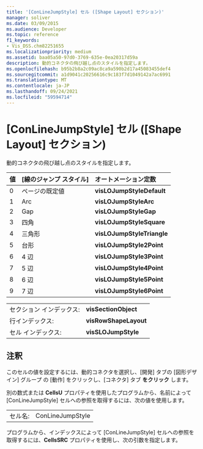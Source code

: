 ```yaml
---
title: '[ConLineJumpStyle] セル ([Shape Layout] セクション)'
manager: soliver
ms.date: 03/09/2015
ms.audience: Developer
ms.topic: reference
f1_keywords:
- Vis_DSS.chm82251655
ms.localizationpriority: medium
ms.assetid: baa05a50-97d0-3769-635e-0ea20317d59a
description: 動的コネクタの飛び越し点のスタイルを指定します。
ms.openlocfilehash: b95b2b8a2c09ac8ca9a590b2d17a45083455def4
ms.sourcegitcommit: a1d9041c20256616c9c183f7d1049142a7ac6991
ms.translationtype: MT
ms.contentlocale: ja-JP
ms.lasthandoff: 09/24/2021
ms.locfileid: "59594714"
---
```

# <a name="conlinejumpstyle-cell-shape-layout-section"></a>[ConLineJumpStyle] セル ([Shape Layout] セクション)

動的コネクタの飛び越し点のスタイルを指定します。
  
|**値**|**[線のジャンプ スタイル]**|**オートメーション定数**|
|:-----|:-----|:-----|
|0  <br/> |ページの既定値  <br/> |**visLOJumpStyleDefault** <br/> |
|1  <br/> |Arc  <br/> |**visLOJumpStyleArc** <br/> |
|2  <br/> |Gap  <br/> |**visLOJumpStyleGap** <br/> |
|3  <br/> |四角  <br/> |**visLOJumpStyleSquare** <br/> |
|4   <br/> |三角形  <br/> |**visLOJumpStyleTriangle** <br/> |
|5  <br/> |台形  <br/> |**visLOJumpStyle2Point** <br/> |
|6   <br/> |4 辺  <br/> |**visLOJumpStyle3Point** <br/> |
|7   <br/> |5 辺  <br/> |**visLOJumpStyle4Point** <br/> |
|8   <br/> |6 辺  <br/> |**visLOJumpStyle5Point** <br/> |
|9   <br/> |7 辺  <br/> |**visLOJumpStyle6Point** <br/> |
   
|||
|:-----|:-----|
|セクション インデックス:  <br/> |**visSectionObject** <br/> |
|行インデックス:  <br/> |**visRowShapeLayout** <br/> |
|セル インデックス:  <br/> |**visSLOJumpStyle** <br/> |
   
## <a name="remarks"></a>注釈

このセルの値を設定するには、動的コネクタを選択し、[開発] タブの [図形デザイン] グループ [](run-in-developer-mode-display-the-developer-tab.md)の [動作] をクリックし、[コネクタ] タブ **をクリック** します。  
  
別の数式または **CellsU** プロパティを使用したプログラムから、名前によって [ConLineJumpStyle] セルへの参照を取得するには、次の値を使用します。 
  
|||
|:-----|:-----|
|セル名:  <br/> |ConLineJumpStyle  <br/> |
   
プログラムから、インデックスによって [ConLineJumpStyle] セルへの参照を取得するには、**CellsSRC** プロパティを使用し、次の引数を指定します。 
  


